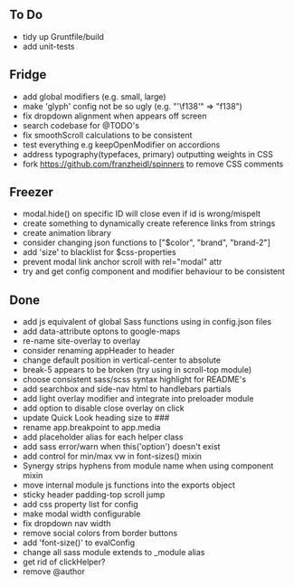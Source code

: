 ## To Do

* tidy up Gruntfile/build
* add unit-tests

## Fridge

* add global modifiers (e.g. small, large)
* make 'glyph' config not be so ugly (e.g. "'\\f138'" => "f138")
* fix dropdown alignment when appears off screen
* search codebase for @TODO's
* fix smoothScroll calculations to be consistent
* test everything e.g keepOpenModifier on accordions
* address typography(typefaces, primary) outputting weights in CSS
* fork https://github.com/franzheidl/spinners to remove CSS comments

## Freezer

* modal.hide() on specific ID will close even if id is wrong/mispelt
* create something to dynamically create reference links from strings
* create animation library
* consider changing json functions to ["$color", "brand", "brand-2"]
* add 'size' to blacklist for $css-properties
* prevent modal link anchor scroll with rel="modal" attr
* try and get config component and modifier behaviour to be consistent

## Done

* add js equivalent of global Sass functions using in config.json files
* add data-attribute optons to google-maps
* re-name site-overlay to overlay
* consider renaming appHeader to header
* change default position in vertical-center to absolute
* break-5 appears to be broken (try using in scroll-top module)
* choose consistent sass/scss syntax highlight for README's
* add searchbox and side-nav html to handlebars partials
* add light overlay modifier and integrate into preloader module
* add option to disable close overlay on click
* update Quick Look heading size to ###
* rename app.breakpoint to app.media
* add placeholder alias for each helper class
* add sass error/warn when this('option') doesn't exist
* add control for min/max vw in font-sizes() mixin
* Synergy strips hyphens from module name when using component mixin
* move internal module js functions into the exports object
* sticky header padding-top scroll jump
* add css property list for config
* make modal width configurable
* fix dropdown nav width
* remove social colors from border buttons
* add 'font-size()' to evalConfig
* change all sass module extends to _module alias
* get rid of clickHelper?
* remove @author